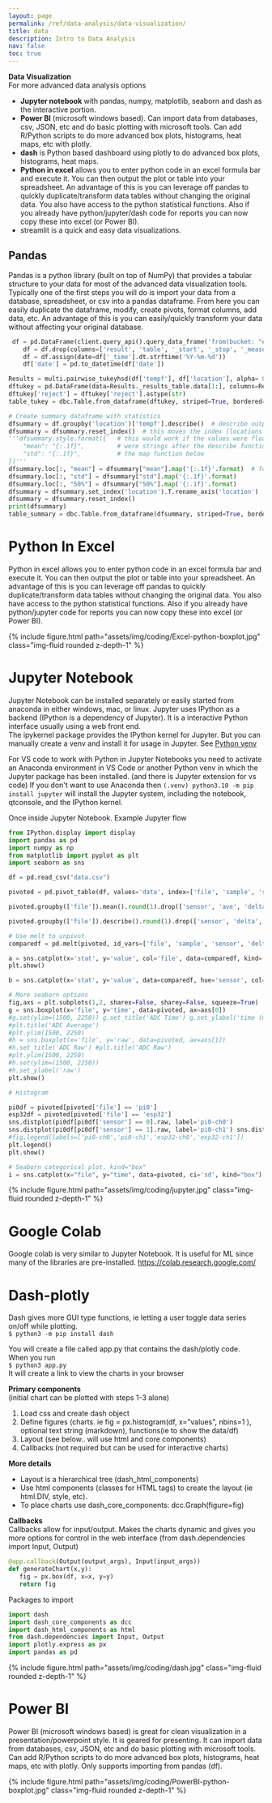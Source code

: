 ```yaml
---
layout: page
permalink: /ref/data-analysis/data-visualization/
title: data
description: Intro to Data Analysis
nav: false
toc: true
---
```


**Data Visualization**  
For more advanced data analysis options
* **Jupyter notebook** with pandas, numpy, matplotlib, seaborn and dash as the interactive portion. 
* **Power BI** (microsoft windows based). Can import data from databases, csv, JSON, etc and do basic plotting with microsoft tools. Can add R/Python scripts to do more advanced box plots, histograms, heat maps, etc with plotly.   
* **dash** is Python based dashboard using plotly to do advanced box plots, histograms, heat maps.
* **Python in excel** allows you to enter python code in an excel formula bar and execute it. You can then output the plot or table into your spreadsheet. An advantage of this is you can leverage off pandas to quickly duplicate/transform data tables without changing the original data. You also have access to the python statistical functions. Also if you already have python/jupyter/dash code for reports you can now copy these into excel (or Power BI).   
* streamlit is a quick and easy data visualizations.
## Pandas    
Pandas is a python library (built on top of NumPy) that provides a tabular structure to your data for most of the advanced data visualization tools. Typically one of the first steps you will do is import your data from a database, spreadsheet, or csv into a pandas dataframe. From here you can easily duplicate the dataframe, modify, create pivots, format columns, add data, etc. An advantage of this is you can easily/quickly transform your data without affecting your original database.  

```python
 df = pd.DataFrame(client.query_api().query_data_frame('from(bucket: "esp2nred") |> range(start: -5d) |> pivot(rowKey:["_time"], columnKey: ["_field"], valueColumn: "_value")'))
    df = df.drop(columns=['result', 'table', '_start', '_stop', '_measurement', 'device'])
    df = df.assign(date=df['_time'].dt.strftime('%Y-%m-%d'))
    df['date'] = pd.to_datetime(df['date'])
```  
```python
Results = multi.pairwise_tukeyhsd(df['tempf'], df['location'], alpha= 0.05)  # Use multi pairwise tukey HSD
dftukey = pd.DataFrame(data=Results._results_table.data[1:], columns=Results._results_table.data[0])
dftukey['reject'] = dftukey['reject'].astype(str)
table_tukey = dbc.Table.from_dataframe(dftukey, striped=True, bordered=True, hover=True) # use bootstrap formatting on table
```

```python
# Create summary dataframe with statistics
dfsummary = df.groupby('location')['tempf'].describe()  # describe outputs a dataframe
dfsummary = dfsummary.reset_index()  # this moves the index (locations 1,2,3,4) into a regular column so they show up in the dash table
'''dfsummary.style.format({   # this would work if the values were floats. However they
    "mean": "{:.1f}",         # were strings after the describe functions so had to use
    "std": "{:.1f}",          # the map function below
})'''
dfsummary.loc[:, "mean"] = dfsummary["mean"].map('{:.1f}'.format)  # format as float. see comment above
dfsummary.loc[:, "std"] = dfsummary["std"].map('{:.1f}'.format)
dfsummary.loc[:, "50%"] = dfsummary["50%"].map('{:.1f}'.format)
dfsummary = dfsummary.set_index('location').T.rename_axis('location')
dfsummary = dfsummary.reset_index()
print(dfsummary)
table_summary = dbc.Table.from_dataframe(dfsummary, striped=True, bordered=True, hover=True) # use bootstrap formatting on table
```  

# Python In Excel  
Python in excel allows you to enter python code in an excel formula bar and execute it. You can then output the plot or table into your spreadsheet. An advantage of this is you can leverage off pandas to quickly duplicate/transform data tables without changing the original data. You also have access to the python statistical functions. Also if you already have python/jupyter code for reports you can now copy these into excel (or Power BI).  
<div class="row">
    <div class="col-md mt-3 mt-md-0">
        {% include figure.html path="assets/img/coding/Excel-python-boxplot.jpg" class="img-fluid rounded z-depth-1" %}
    </div>
</div>  

# Jupyter Notebook
Jupyter Notebook can be installed separately or easily started from anaconda in either windows, mac, or linux. 
Jupyter uses IPython as a backend (IPython is a dependency of Jupyter). It is a interactive Python interface usually using a web front end.  
The ipykernel package provides the IPython kernel for Jupyter. But you can manually create a venv and install it for usage in Jupyter. See [Python venv](../../../ref/coding/python/#Python-venv)  

For VS code to work with Python in Jupyter Notebooks you need to activate an Anaconda environment in VS Code or another Python venv in which the Jupyter package has been installed. (and there is Jupyter extension for vs code)  If you don't want to use Anaconda then ```(.venv) python3.10 -m pip install jupyter``` will install the Jupyter system, including the notebook, qtconsole, and the IPython kernel.  

Once inside Jupyter Notebook. Example Jupyter flow
```python
from IPython.display import display 
import pandas as pd
import numpy as np
from matplotlib import pyplot as plt
import seaborn as sns

df = pd.read_csv("data.csv")

pivoted = pd.pivot_table(df, values='data', index=['file', 'sample', 'sensor'], columns = ['type']).reset_index()

pivoted.groupby(['file']).mean().round(1).drop(['sensor', 'ave', 'delta', 'raw'], axis=1)

pivoted.groupby(['file']).describe().round(1).drop(['sensor', 'delta', 'raw', 'ave'], axis=1)

# Use melt to unpivot
comparedf = pd.melt(pivoted, id_vars=['file', 'sample', 'sensor', 'delta', 'time'], var_name='stat')

a = sns.catplot(x='stat', y='value', col='file', data=comparedf, kind='box', ci='sd')
plt.show()

b = sns.catplot(x='stat', y='value', data=comparedf, hue='sensor', col='file', kind='strip')

# More seaborn options
fig,axs = plt.subplots(1,2, sharex=False, sharey=False, squeeze=True)
g = sns.boxplot(x='file', y='time', data=pivoted, ax=axs[0])
#g.set(ylim=(1500, 2250)) g.set_title('ADC Time') g.set_ylabel('time (ms)')
#plt.title('ADC Average')
#plt.ylim(1500, 2250)
#h = sns.boxplot(x='file', y='raw', data=pivoted, ax=axs[1])
#h.set_title('ADC Raw') #plt.title('ADC Raw')
#plt.ylim(1500, 2250)
#h.set(ylim=(1500, 2250))
#h.set_ylabel('raw')
plt.show()

# Histogram

pi0df = pivoted[pivoted['file'] == 'pi0']
esp32df = pivoted[pivoted['file'] == 'esp32']
sns.distplot(pi0df[pi0df['sensor'] == 0].raw, label='pi0-ch0')
sns.distplot(pi0df[pi0df['sensor'] == 1].raw, label='pi0-ch1') sns.distplot(esp32df[esp32df['sensor'] == 0].raw, label='esp32-ch0') sns.distplot(esp32df[esp32df['sensor'] == 1].raw, label='esp32-ch1')
#fig.legend(labels=['pi0-ch0','pi0-ch1','esp32-ch0','exp32-ch1'])
plt.legend()
plt.show()

​# Seaborn categorical plot. kind="box"
i = sns.catplot(x="file", y="time", data=pivoted, ci='sd', kind="box")
```
<div class="row">
    <div class="col-md mt-3 mt-md-0">
        {% include figure.html path="assets/img/coding/jupyter.jpg" class="img-fluid rounded z-depth-1" %}
    </div>
</div>  

# Google Colab  
Google colab is very similar to Jupyter Notebook. It is useful for ML since many of the libraries are pre-installed. https://colab.research.google.com/  

# Dash-plotly  
Dash gives more GUI type functions, ie letting a user toggle data series on/off while plotting.  
```$ python3 -m pip install dash```  

You will create a file called app.py that contains the dash/plotly code.  
When you run  
```$ python3 app.py```  
It will create a link to view the charts in your browser  

**Primary components**  
(initial chart can be plotted with steps 1-3 alone)  
1. Load css and create dash object
2. Define figures (charts. ie fig = px.histogram(df, x="values", nbins=1 ), optional text string (markdown), functions(ie to show the data/df)
3. Layout (see below.. will use html and core components)
4. Callbacks (not required but can be used for interactive charts)

**More details**  
* Layout is a hierarchical tree (dash_html_components)
* Use html components (classes for HTML tags) to create the layout (ie html.DIV, style, etc). 
* To place charts use dash_core_components:  dcc.Graph(figure=fig)

**Callbacks**  
Callbacks allow for input/output. Makes the charts dynamic and gives you more options for control in the web interface (from dash.dependencies import Input, Output)
```python
@app.callback(Output(output_args), Input(input_args))
def generateChart(x,y):
   fig = px.box(df, x=x, y=y)
   return fig
```

Packages to import  
```python
import dash
import dash_core_components as dcc
import dash_html_components as html
from dash.dependencies import Input, Output
import plotly.express as px
import pandas as pd
```
<div class="row">
    <div class="col-md mt-3 mt-md-0">
        {% include figure.html path="assets/img/coding/dash.jpg" class="img-fluid rounded z-depth-1" %}
    </div>
</div>  

# Power BI  
Power BI (microsoft windows based) is great for clean visualization in a presentation/powerpoint style. It is geared for presenting. It can import data from databases, csv, JSON, etc and do basic plotting with microsoft tools. Can add R/Python scripts to do more advanced box plots, histograms, heat maps, etc with plotly. Only supports importing from pandas (df).  
<div class="row">
    <div class="col-md mt-3 mt-md-0">
        {% include figure.html path="assets/img/coding/PowerBI-python-boxplot.jpg" class="img-fluid rounded z-depth-1" %}
    </div>
</div>   
